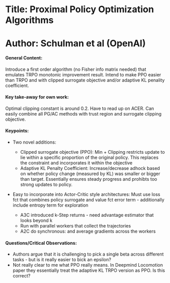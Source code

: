 # Title: Proximal Policy Optimization Algorithms

# Author: Schulman et al (OpenAI)

#### General Content:
Introduce a first order algorithm (no Fisher info matrix needed) that emulates TRPO monotonic improvement result. Intend to make PPO easier than TRPO and with clipped surrogate objective and/or adaptive KL penality coefficient.


#### Key take-away for own work:
Optimal clipping constant is around 0.2. Have to read up on ACER. Can easily combine all PG/AC methods with trust region and surrogate clipping objective.

#### Keypoints:

* Two novel additions:
    * Clipped surrogate objective (PPO): Min + Clipping restricts update to lie within a specific proportion of the original policy. This replaces the constraint and incorporates it within the objective
    * Adaptive KL Penalty Coefficient: Increase/decrease adhock based on whether policy change (measured by KL) was smaller or bigger than target. Essentially ensures steady progress and prohibts too strong updates to policy.

* Easy to incorporate into Actor-Critic style architectures: Must use loss fct that combines policy surrogate and value fct error term - additionally include entropy term for exploration
    * A3C introduced k-Step returns - need advantage estimator that looks beyond k
    * Run with parallel workers that collect the trajectories
    * A2C do synchronous: and average gradients across the workers

#### Questions/Critical Observations:
* Authors argue that it is challenging to pick a single beta across different tasks - but is it really easier to bick an epsilon?
* Not really clear to me what PPO really means. In Deepmind Locomotion paper they essentially treat the adaptive KL TRPO version as PPO. Is this correct?

